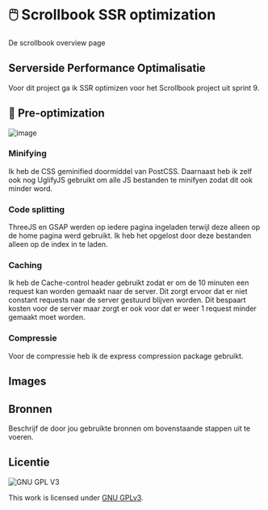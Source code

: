 # 🖱️ Scrollbook SSR optimization
De scrollbook overview page

## Serverside Performance Optimalisatie
Voor dit project ga ik SSR optimizen voor het Scrollbook project uit sprint 9.

## 📨 Pre-optimization
![image](https://user-images.githubusercontent.com/30351629/165926076-e6ef1b74-9be3-427b-91f2-244ac00adf87.png) 

### Minifying
Ik heb de CSS geminified doormiddel van PostCSS. Daarnaast heb ik zelf ook nog UglifyJS gebruikt om alle JS bestanden te minifyen zodat dit ook minder word.
### Code splitting
ThreeJS en GSAP werden op iedere pagina ingeladen terwijl deze alleen op de home pagina werd gebruikt. Ik heb het opgelost door deze bestanden alleen op de index in te laden.
### Caching
Ik heb de Cache-control header gebruikt zodat er om de 10 minuten een request kan worden gemaakt naar de server. Dit zorgt ervoor dat er niet constant requests naar de server gestuurd blijven worden. Dit bespaart kosten voor de server maar zorgt er ook voor dat er weer 1 request minder gemaakt moet worden.

### Compressie
Voor de compressie heb ik de express compression package gebruikt.

## Images

## Bronnen
Beschrijf de door jou gebruikte bronnen om bovenstaande stappen uit te voeren.

## Licentie

![GNU GPL V3](https://www.gnu.org/graphics/gplv3-127x51.png)

This work is licensed under [GNU GPLv3](./LICENSE).
